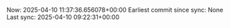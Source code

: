 Now: 2025-04-10 11:37:36.656078+00:00 Earliest commit since sync: None Last sync: 2025-04-10 09:22:31+00:00
